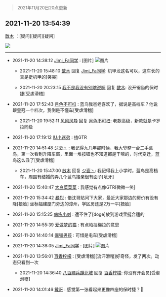 > 2021年11月20日20点更新
<link rel="stylesheet" href="https://cdn.jsdelivr.net/gh/taotie6/sampleJSON@main/css/photo_show.css">
<meta name="referrer" content="no-referrer" />


 ## 2021-11-20 13:54:39 

 [㪚木](https://www.coolapk.com/feed/31595923?shareKey=MDc1NDU2ZmQwODA0NjE5ODhmMjA~) ：[疑问][疑问][疑问] 

<div class="album">
<img class="img-item" src="https://image.coolapk.com/feed/2021/1120/13/1081091_358ae062_7678_7091_930@1080x1164.png" />
</div>

 ------- 

- 2021-11-20 14:38:12 [Jimi_Fa同学](uid=658442) : [图片] ![图片](https://image.coolapk.com/feed/2021/1120/14/658442_a24b20b6_0291_5324_234@3836x2160.jpeg)

    - 2021-11-20 15:48:10 [㪚木](uid=1081091) 回复 [Jimi_Fa同学](uid=658442): 机甲龙这名可以，这车长的真是挺机甲的[笑哭] 

    - 2021-11-20 20:23:15 [我不是我没有别瞎说啊](uid=2231912) 回复 [㪚木](uid=1081091): 没开锯齿的保时捷[受虐滑稽] 

- 2021-11-20 17:52:43 [月色不可扫](uid=3639201) : 蓝鸟我爸老喜欢了，据说是高档车？他说跟皇冠一个档次，我倒是不懂车[受虐滑稽] 

    - 2021-11-20 19:52:11 [风风风导](uid=2418459) 回复 [月色不可扫](uid=3639201): 老款高级，新款就是卡罗拉同级 

- 2021-11-20 17:19:12 [IU小迷弟](uid=2571083) : 揸GTR 

- 2021-11-20 14:51:48 [ジ衮丶](uid=494451) : 我记得九几年那时候，我大爷整一台二手蓝鸟，第一次看到升降车窗，里面一堆按钮也不知道都是干嘛的，时代变迁，蓝鸟这么丑了[受虐滑稽] 

    - 2021-11-20 15:47:00 [㪚木](uid=1081091) 回复 [ジ衮丶](uid=494451): 我记得我上小学时，蓝鸟是高档车，周围有结婚的弄几个蓝鸟接亲很有面子[呲牙] 

- 2021-11-20 15:40:47 [大白菜菜菜](uid=2081020) : 我感觉有点像GTR[微微一笑] 

- 2021-11-20 15:34:42 [暴烈](uid=3307053) : 借沈哥贴问下大家，最近大家那边的房价有没有降[捂脸] 坐标福建厦门旁边的漳州，学区房还是2万一平[捂脸] 

- 2021-11-20 15:15:25 [病栋小刘](uid=1558516) : 遭不住了[doge]放到游戏里挺合适的 

- 2021-11-20 14:55:39 [爱做梦的猫](uid=2020352) : 有点帕拉梅拉的意思 

- 2021-11-20 14:40:14 [倔强男孩](uid=1053486) : 可惜是电车[受虐滑稽] 

- 2021-11-20 14:38:05 [Jimi_Fa同学](uid=658442) : [图片] ![图片](https://image.coolapk.com/feed/2021/1120/14/658442_6a0239f5_0283_6647_455@3836x2160.jpeg)

- 2021-11-20 13:56:01 [百香柠檬](uid=2068085) : [受虐滑稽][流汗滑稽]好奇怪，发了两次。动态只看到一次 

    - 2021-11-20 14:36:40 [八百膘兵蹦北坡](uid=1105274) 回复 [百香柠檬](uid=2068085): 你没有开会员[受虐滑稽] 

- 2021-11-20 14:01:46 [戴哥](uid=2483039) : 感觉第一张看起来更像四座的保时捷？🤔 

